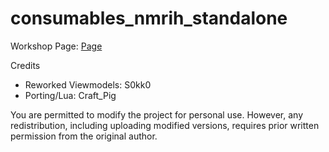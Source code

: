 # consumables_nmrih_standalone
 
 Workshop Page: [Page](https://steamcommunity.com/sharedfiles/filedetails/?id=3297936273)

 Credits
  - Reworked Viewmodels: S0kk0
  - Porting/Lua: Craft_Pig

You are permitted to modify the project for personal use. However, any redistribution, including uploading modified versions, requires prior written permission from the original author.
